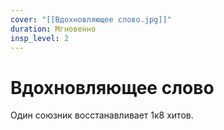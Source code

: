 ```yaml
---
cover: "[[Вдохновляющее слово.jpg]]"
duration: Мгновенно
insp_level: 2
---
```

# Вдохновляющее слово

Один союзник восстанавливает 1к8 хитов.
